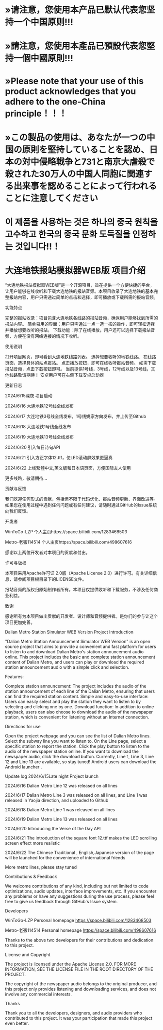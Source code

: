 <h1 style="color=red">»请注意，您使用本产品已默认代表您坚持一个中国原则!!!</h1>
<h1>»請注意，您使用本產品已預設代表您堅持一個中國原則!!!<h1>
<h1>»Please note that your use of this product acknowledges that you adhere to the one-China principle！！！</h1>
<h1>»この製品の使用は、あなたが一つの中国の原則を堅持していることを認め、日本の対中侵略戦争と731と南京大虐殺で殺された30万人の中国人同胞に関連する出来事を認めることによって行われることに注意してください</h1>
  <h1>이 제품을 사용하는 것은 하나의 중국 원칙을 고수하고 한국의 중국 문화 도둑질을 인정하는 것입니다!!！</h1>
<h1>大连地铁报站模拟器WEB版 项目介绍</h1>

“大连地铁报站模拟器WEB版”是一个开源项目，旨在提供一个方便快捷的平台，让用户能够在线收听和下载大连地铁的报站音频。本项目收录了大连地铁的基本完整报站内容，用户只需通过简单的点击和选择，即可播放或下载所需的报站音频。


功能特点

完整的报站收录：项目包含大连地铁各线路的报站音频，确保用户能够找到所需的报站内容。 简单易用的界面：用户只需通过一点一选一按的操作，即可轻松选择并播放想要收听的报站。 下载功能：除了在线播放，用户还可以选择下载报站音频，方便在没有网络连接的情况下收听。

使用说明

打开项目网页，即可看到大连地铁线路列表。 选择想要收听的地铁线路。 在线路页面，选择具体的站点报站。 点击播放按钮，即可在线收听报站音频。 如需下载报站音频，点击下载按钮即可。 当前提供1号线，3号线，12号线以及13号线，其他线路敬请期待！ 安卓用户可在右侧下载安卓启动器

更新日志

2024/6/15深夜 项目启动

2024/6/16 大连地铁12号线全线发布

2024/6/17 大连地铁3号线全线发布，1号线姚家方向发布，并上传至Github

2024/6/18 大连地铁1号线全线发布

2024/6/19 大连地铁13号线全线发布

2024/6/20 引入每日诗句API

2024/6/21 引入方正字体12.ttf，使LED滚动屏效果更逼真

2024/6/22 上线繁體中文,英文版和日本语页面，方便国际友人使用

更多线路，敬请期待…

贡献与反馈

我们欢迎任何形式的贡献，包括但不限于代码优化、报站音频更新、界面改进等。如果您在使用过程中遇到任何问题或有任何建议，请随时通过GitHub的Issue系统向我们反馈。

开发者

WinToGo-LZP 个人主页https://space.bilibili.com/1283468503

Metro-老張114514 个人主页https://space.bilibili.com/498607616

感谢以上两位开发者对本项目的贡献和付出。

许可与版权

本项目采用Apache许可证 2.0版（Apache License 2.0）进行许可。有关详细信息，请参阅项目根目录下的LICENSE文件。

报站音频的版权归原始制作者所有，本项目仅提供收听和下载服务，不涉及任何商业利益。

致谢

感谢所有为本项目做出贡献的开发者、设计师和音频提供者。是你们的参与让这个项目更加完善。

Dalian Metro Station Simulator WEB Version Project Introduction

"Dalian Metro Station Announcement Simulator WEB Version" is an open source project that aims to provide a convenient and fast platform for users to listen to and download Dalian Metro's station announcement audio online. This project includes the basic and complete station announcement content of Dalian Metro, and users can play or download the required station announcement audio with a simple click and selection.

Features:

Complete station announcement: The project includes the audio of the station announcement of each line of the Dalian Metro, ensuring that users can find the required station content. Simple and easy-to-use interface: Users can easily select and play the station they want to listen to by selecting and clicking one by one. Download function: In addition to online playback, users can also choose to download the audio of the newspaper station, which is convenient for listening without an Internet connection.

Directions for use

Open the project webpage and you can see the list of Dalian Metro lines. Select the subway line you want to listen to. On the Line page, select a specific station to report the station. Click the play button to listen to the audio of the newspaper station online. If you want to download the newspaper audio, click the download button. Currently, Line 1, Line 3, Line 12 and Line 13 are available, so stay tuned! Android users can download the Android launcher .

Update log 2024/6/15Late night Project launch

2024/6/16 Dalian Metro Line 12 was released on all lines

2024/6/17 Dalian Metro Line 3 was released on all lines, and Line 1 was released in Yaojia direction, and uploaded to Github

2024/6/18 Dalian Metro Line 1 was released on all lines

2024/6/19 Dalian Metro Line 13 was released on all lines

2024/6/20 Introducing the Verse of the Day API

2024/6/21 The introduction of the square font 12.ttf makes the LED scrolling screen effect more realistic

2024/6/22 The Chinese Traditional , English,Japanese version of the page will be launched for the convenience of international friends

More metro lines, please stay tuned

Contributions & Feedback

We welcome contributions of any kind, including but not limited to code optimizations, audio updates, interface improvements, etc. If you encounter any problems or have any suggestions during the use process, please feel free to give us feedback through GitHub's Issue system.

Developers

WinToGo-LZP Personal homepage https://space.bilibili.com/1283468503

Metro-老張114514 Personal homepage https://space.bilibili.com/498607616

Thanks to the above two developers for their contributions and dedication to this project.

License and Copyright

The project is licensed under the Apache License 2.0. FOR MORE INFORMATION, SEE THE LICENSE FILE IN THE ROOT DIRECTORY OF THE PROJECT.

The copyright of the newspaper audio belongs to the original producer, and this project only provides listening and downloading services, and does not involve any commercial interests.

Thanks

Thank you to all the developers, designers, and audio providers who contributed to this project. It was your participation that made this project even better.
